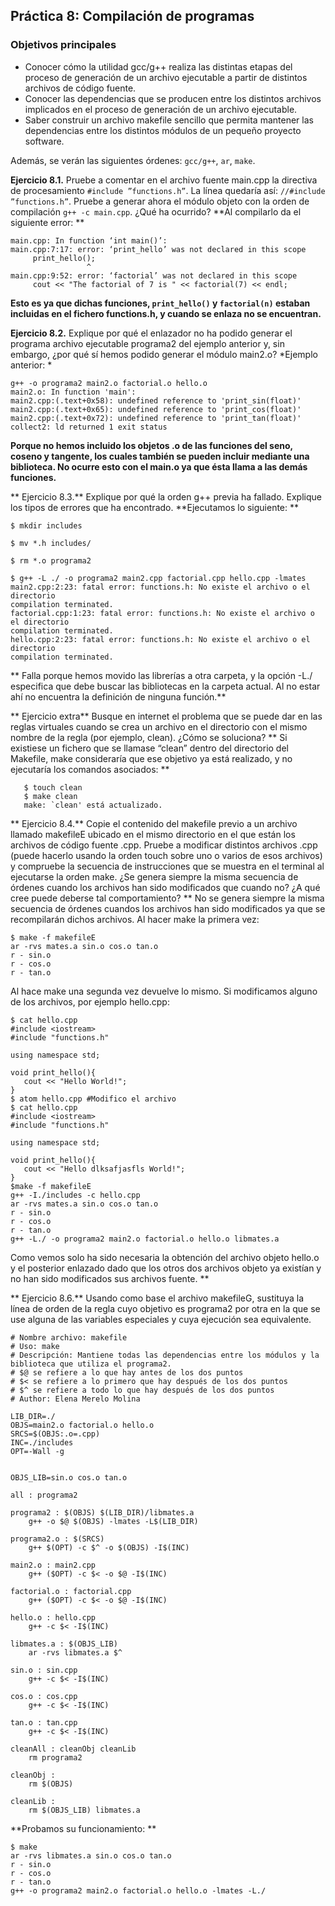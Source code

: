 ## Práctica 8: Compilación de programas
### Objetivos principales
+ Conocer cómo la utilidad gcc/g++ realiza las distintas etapas del proceso de generación de un archivo ejecutable a partir de distintos archivos de código fuente.
+ Conocer las dependencias que se producen entre los distintos archivos implicados en el proceso de generación de un archivo ejecutable.
+ Saber construir un archivo makefile sencillo que permita mantener las dependencias entre los distintos módulos de un pequeño proyecto software.

Además, se verán las siguientes órdenes: `gcc/g++`, `ar`, `make`.

**Ejercicio 8.1.** Pruebe a comentar en el archivo fuente main.cpp la directiva de procesamiento `#include ”functions.h”`. La línea quedaría así: `//#include ”functions.h”`. Pruebe a generar ahora el módulo objeto con la orden de compilación `g++ -c main.cpp`. ¿Qué ha ocurrido?
**Al compilarlo da el siguiente error: **
~~~
main.cpp: In function ‘int main()’:
main.cpp:7:17: error: ‘print_hello’ was not declared in this scope
     print_hello();
                 ^
main.cpp:9:52: error: ‘factorial’ was not declared in this scope
     cout << "The factorial of 7 is " << factorial(7) << endl;
~~~
**Esto es ya que dichas funciones, `print_hello()` y `factorial(n)` estaban incluidas en el fichero functions.h, y cuando se enlaza no se encuentran.**

**Ejercicio 8.2.** Explique por qué el enlazador no ha podido generar el programa archivo ejecutable programa2 del ejemplo anterior y, sin embargo, ¿por qué sí hemos podido generar el módulo main2.o?
*Ejemplo anterior: *
~~~
g++ -o programa2 main2.o factorial.o hello.o
main2.o: In function 'main':
main2.cpp:(.text+0x58): undefined reference to 'print_sin(float)'
main2.cpp:(.text+0x65): undefined reference to 'print_cos(float)'
main2.cpp:(.text+0x72): undefined reference to 'print_tan(float)'
collect2: ld returned 1 exit status
~~~
**Porque no hemos incluido los objetos .o de las funciones del seno, coseno y tangente, los cuales también se pueden incluir mediante una biblioteca. No ocurre esto con el main.o ya que ésta llama a las demás funciones.**

** Ejercicio 8.3.** Explique por qué la orden g++ previa ha fallado. Explique los tipos de errores que ha encontrado.
**Ejecutamos lo siguiente: **
~~~
$ mkdir includes

$ mv *.h includes/

$ rm *.o programa2

$ g++ -L ./ -o programa2 main2.cpp factorial.cpp hello.cpp -lmates
main2.cpp:2:23: fatal error: functions.h: No existe el archivo o el directorio
compilation terminated.
factorial.cpp:1:23: fatal error: functions.h: No existe el archivo o el directorio
compilation terminated.
hello.cpp:2:23: fatal error: functions.h: No existe el archivo o el directorio
compilation terminated.
~~~
** Falla porque hemos movido las librerías a otra carpeta, y la opción -L./ especifica que debe buscar las bibliotecas en la carpeta actual. Al no estar ahí no encuentra la definición de ninguna función.**

** Ejercicio extra** Busque en internet el problema que se puede dar en las reglas virtuales cuando se crea un archivo en el directorio con el mismo nombre de la regla (por ejemplo, clean). ¿Cómo se soluciona?
** Si existiese un fichero que se llamase “clean” dentro del directorio del Makefile, make consideraría que ese objetivo ya está realizado, y no ejecutaría los comandos asociados: **
~~~
   $ touch clean
   $ make clean
   make: `clean' está actualizado.
~~~
** Ejercicio 8.4.** Copie el contenido del makefile previo a un archivo llamado makefileE ubicado en el mismo directorio en el que están los archivos de código fuente .cpp. Pruebe a modificar distintos archivos .cpp (puede hacerlo usando la orden touch sobre uno o varios de esos archivos) y compruebe la secuencia de instrucciones que se muestra en el terminal al ejecutarse la orden make. ¿Se genera siempre la misma secuencia de órdenes cuando los archivos han sido modificados que cuando no? ¿A qué cree puede deberse tal comportamiento? ** No se genera siempre la misma secuencia de órdenes cuandos los archivos han sido modificados ya que se recompilarán dichos archivos. Al hacer make la primera vez: 
~~~
$ make -f makefileE
ar -rvs mates.a sin.o cos.o tan.o
r - sin.o
r - cos.o
r - tan.o
~~~
Al hace make una segunda vez devuelve lo mismo. Si modificamos alguno de los archivos, por ejemplo hello.cpp: 
~~~
$ cat hello.cpp
#include <iostream>
#include "functions.h"

using namespace std;

void print_hello(){
   cout << "Hello World!";
}
$ atom hello.cpp #Modifico el archivo
$ cat hello.cpp
#include <iostream>
#include "functions.h"

using namespace std;

void print_hello(){
   cout << "Hello dlksafjasfls World!";
}
$make -f makefileE
g++ -I./includes -c hello.cpp
ar -rvs mates.a sin.o cos.o tan.o
r - sin.o
r - cos.o
r - tan.o
g++ -L./ -o programa2 main2.o factorial.o hello.o libmates.a
~~~
Como vemos solo ha sido necesaria la obtención del archivo objeto hello.o y el posterior enlazado dado que los otros dos archivos objeto ya existían y no han sido modificados sus archivos fuente. **

** Ejercicio 8.6.** Usando como base el archivo makefileG, sustituya la línea de orden de la regla cuyo objetivo es programa2 por otra en la que se use alguna de las variables especiales y cuya ejecución sea equivalente.
~~~
# Nombre archivo: makefile
# Uso: make 
# Descripción: Mantiene todas las dependencias entre los módulos y la biblioteca que utiliza el programa2.
# $@ se refiere a lo que hay antes de los dos puntos
# $< se refiere a lo primero que hay después de los dos puntos
# $^ se refiere a todo lo que hay después de los dos puntos
# Author: Elena Merelo Molina

LIB_DIR=./
OBJS=main2.o factorial.o hello.o
SRCS=$(OBJS:.o=.cpp)
INC=./includes
OPT=-Wall -g


OBJS_LIB=sin.o cos.o tan.o

all : programa2

programa2 : $(OBJS) $(LIB_DIR)/libmates.a
	g++ -o $@ $(OBJS) -lmates -L$(LIB_DIR)

programa2.o : $(SRCS)
	g++ $(OPT) -c $^ -o $(OBJS) -I$(INC)

main2.o : main2.cpp
	g++ ($OPT) -c $< -o $@ -I$(INC)

factorial.o : factorial.cpp
	g++ ($OPT) -c $< -o $@ -I$(INC)

hello.o : hello.cpp
	g++ -c $< -I$(INC)

libmates.a : $(OBJS_LIB)
	ar -rvs libmates.a $^

sin.o : sin.cpp
	g++ -c $< -I$(INC)

cos.o : cos.cpp
	g++ -c $< -I$(INC)

tan.o : tan.cpp
	g++ -c $< -I$(INC)

cleanAll : cleanObj cleanLib
	rm programa2

cleanObj :
	rm $(OBJS)

cleanLib :
	rm $(OBJS_LIB) libmates.a
~~~
**Probamos su funcionamiento: **
~~~
$ make
ar -rvs libmates.a sin.o cos.o tan.o
r - sin.o
r - cos.o
r - tan.o
g++ -o programa2 main2.o factorial.o hello.o -lmates -L./
~~~














